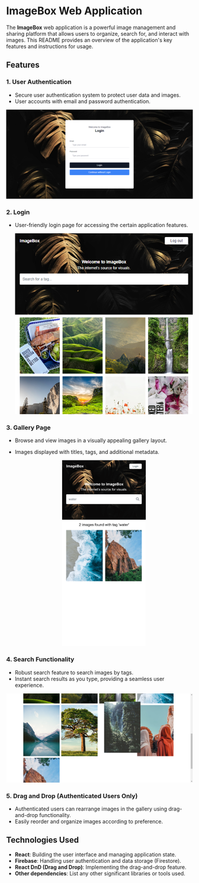 # ImageBox Web Application

The **ImageBox** web application is a powerful image management and sharing platform that allows users to  organize, search for, and interact with images. This README provides an overview of the application's key features and instructions for usage.

## Features

### 1. User Authentication

- Secure user authentication system to protect user data and images.
- User accounts with email and password authentication.

<img src="https://github.com/thelouisgram/image-box/blob/main/src/assets/read-me/login.png" />

### 2. Login

- User-friendly login page for accessing the certain application features.

  <p align='center'>
    <img src='https://github.com/thelouisgram/image-box/blob/main/src/assets/read-me/pad%20view.png' />
  </p>

### 3. Gallery Page

- Browse and view images in a visually appealing gallery layout.
- Images displayed with titles, tags, and additional metadata.

  <p align='center' >
    <img src='https://github.com/thelouisgram/image-box/blob/main/src/assets/read-me/tag.png' height='500px' />
  </p>

### 4. Search Functionality

- Robust search feature to search images by tags.
- Instant search results as you type, providing a seamless user experience.

<img src='https://github.com/thelouisgram/image-box/blob/main/src/assets/read-me/drag.png' />

### 5. Drag and Drop (Authenticated Users Only)

- Authenticated users can rearrange images in the gallery using drag-and-drop functionality.
- Easily reorder and organize images according to preference.

## Technologies Used

- **React**: Building the user interface and managing application state.
- **Firebase**: Handling user authentication and data storage (Firestore).
- **React DnD (Drag and Drop)**: Implementing the drag-and-drop feature.
- **Other dependencies**: List any other significant libraries or tools used.
